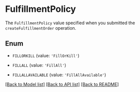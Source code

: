 # FulfillmentPolicy

The `FulfillmentPolicy` value specified when you submitted the `createFulfillmentOrder` operation.

## Enum

* `FILLORKILL` (value: `'FillOrKill'`)

* `FILLALL` (value: `'FillAll'`)

* `FILLALLAVAILABLE` (value: `'FillAllAvailable'`)

[[Back to Model list]](../README.md#documentation-for-models) [[Back to API list]](../README.md#documentation-for-api-endpoints) [[Back to README]](../README.md)


